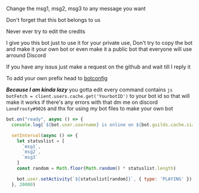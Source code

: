 
Change the msg1, msg2, msg3 to any message you want

Don't forget that this bot belongs to us 

Never ever try to edit the credits

I give you this bot just to use it for your private use, Don't try to copy the bot and make it your own bot or even make it a public bot that everyone will use arround Discord

If you have any issus just make a request on the github and wait till I reply it

To add your own prefix head to [botconfig](https://github.com/ItsFR0ST/ATRAR-Free/blob/main/src/botconfig.json)


 ***Because I am kinda lazy*** you gotta edit every command contains ```js     botFetch = client.users.cache.get('YourbotID')``` to your bot id so that will make it works if there's any errors with that dm me on discord `LoneFrosty#9026` and thx for using my bot files to make your own bot

```js
bot.on("ready", async () => {
  console.log(`${bot.user.username} is online on ${bot.guilds.cache.size} servers!`);

  setInterval(async () => {
    let statuslist = [
      `msg1`,
      `msg2`,
      `msg3`
    ]
    const random = Math.floor(Math.random() * statuslist.length)

    bot.user.setActivity(`${statuslist[random]}`, { type: 'PLAYING' })
  }, 20000)
  
